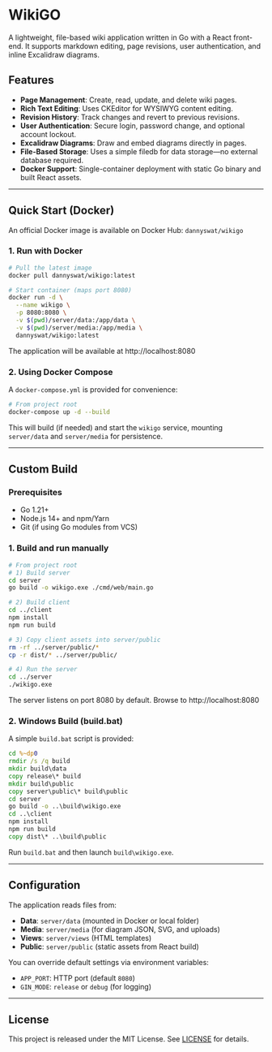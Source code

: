 # WikiGO

A lightweight, file-based wiki application written in Go with a React front-end. It supports markdown editing, page revisions, user authentication, and inline Excalidraw diagrams.

## Features

- **Page Management**: Create, read, update, and delete wiki pages.
- **Rich Text Editing**: Uses CKEditor for WYSIWYG content editing.
- **Revision History**: Track changes and revert to previous revisions.
- **User Authentication**: Secure login, password change, and optional account lockout.
- **Excalidraw Diagrams**: Draw and embed diagrams directly in pages.
- **File-Based Storage**: Uses a simple filedb for data storage—no external database required.
- **Docker Support**: Single-container deployment with static Go binary and built React assets.

---

## Quick Start (Docker)

An official Docker image is available on Docker Hub: `dannyswat/wikigo`

### 1. Run with Docker

```bash
# Pull the latest image
docker pull dannyswat/wikigo:latest

# Start container (maps port 8080)
docker run -d \
  --name wikigo \
  -p 8080:8080 \
  -v $(pwd)/server/data:/app/data \
  -v $(pwd)/server/media:/app/media \
  dannyswat/wikigo:latest
```

The application will be available at http://localhost:8080

### 2. Using Docker Compose

A `docker-compose.yml` is provided for convenience:

```bash
# From project root
docker-compose up -d --build
```

This will build (if needed) and start the `wikigo` service, mounting `server/data` and `server/media` for persistence.

---

## Custom Build

### Prerequisites

- Go 1.21+
- Node.js 14+ and npm/Yarn
- Git (if using Go modules from VCS)

### 1. Build and run manually

```bash
# From project root
# 1) Build server
cd server
go build -o wikigo.exe ./cmd/web/main.go

# 2) Build client
cd ../client
npm install
npm run build

# 3) Copy client assets into server/public
rm -rf ../server/public/*
cp -r dist/* ../server/public/

# 4) Run the server
cd ../server
./wikigo.exe
```

The server listens on port 8080 by default. Browse to http://localhost:8080

### 2. Windows Build (build.bat)

A simple `build.bat` script is provided:

```bat
cd %~dp0
rmdir /s /q build
mkdir build\data
copy release\* build
mkdir build\public
copy server\public\* build\public
cd server
go build -o ..\build\wikigo.exe
cd ..\client
npm install
npm run build
copy dist\* ..\build\public
```

Run `build.bat` and then launch `build\wikigo.exe`.

---

## Configuration

The application reads files from:

- **Data**: `server/data` (mounted in Docker or local folder)
- **Media**: `server/media` (for diagram JSON, SVG, and uploads)
- **Views**: `server/views` (HTML templates)
- **Public**: `server/public` (static assets from React build)

You can override default settings via environment variables:

- `APP_PORT`: HTTP port (default `8080`)
- `GIN_MODE`: `release` or `debug` (for logging)

---

## License

This project is released under the MIT License. See [LICENSE](LICENSE) for details.
